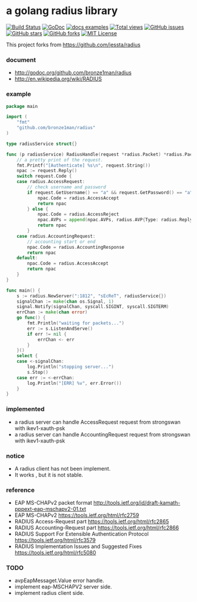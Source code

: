 a golang radius library
=============================
[![Build Status](https://travis-ci.org/bronze1man/radius.svg)](https://travis-ci.org/bronze1man/radius)
[![GoDoc](https://godoc.org/github.com/bronze1man/radius?status.svg)](https://godoc.org/github.com/bronze1man/radius)
[![docs examples](https://sourcegraph.com/api/repos/github.com/bronze1man/radius/badges/docs-examples.png)](https://sourcegraph.com/github.com/bronze1man/radius)
[![Total views](https://sourcegraph.com/api/repos/github.com/bronze1man/radius/counters/views.png)](https://sourcegraph.com/github.com/bronze1man/radius)
[![GitHub issues](https://img.shields.io/github/issues/bronze1man/radius.svg)](https://github.com/bronze1man/radius/issues)
[![GitHub stars](https://img.shields.io/github/stars/bronze1man/radius.svg)](https://github.com/bronze1man/radius/stargazers)
[![GitHub forks](https://img.shields.io/github/forks/bronze1man/radius.svg)](https://github.com/bronze1man/radius/network)
[![MIT License](http://img.shields.io/badge/license-MIT-blue.svg?style=flat-square)](https://github.com/bronze1man/radius/blob/master/LICENSE)

This project forks from https://github.com/jessta/radius

### document
* http://godoc.org/github.com/bronze1man/radius
* http://en.wikipedia.org/wiki/RADIUS

### example
```go
package main

import (
	"fmt"
	"github.com/bronze1man/radius"
)

type radiusService struct{}

func (p radiusService) RadiusHandle(request *radius.Packet) *radius.Packet {
    // a pretty print of the request.
	fmt.Printf("[Authenticate] %s\n", request.String())
	npac := request.Reply()
	switch request.Code {
	case radius.AccessRequest:
	    // check username and password
		if request.GetUsername() == "a" && request.GetPassword() == "a" {
			npac.Code = radius.AccessAccept
			return npac
		} else {
			npac.Code = radius.AccessReject
			npac.AVPs = append(npac.AVPs, radius.AVP{Type: radius.ReplyMessage, Value: []byte("you dick!")})
			return npac
		}
	case radius.AccountingRequest:
	    // accounting start or end
		npac.Code = radius.AccountingResponse
		return npac
	default:
		npac.Code = radius.AccessAccept
		return npac
	}
}

func main() {
	s := radius.NewServer(":1812", "sEcReT", radiusService{})
	signalChan := make(chan os.Signal, 1)
	signal.Notify(signalChan, syscall.SIGINT, syscall.SIGTERM)
	errChan := make(chan error)
	go func() {
		fmt.Println("waiting for packets...")
		err := s.ListenAndServe()
		if err != nil {
			errChan <- err
		}
	}()
	select {
	case <-signalChan:
		log.Println("stopping server...")
		s.Stop()
	case err := <-errChan:
		log.Println("[ERR] %v", err.Error())
	}
}
```

### implemented
* a radius server can handle AccessRequest request from strongswan with ikev1-xauth-psk
* a radius server can handle AccountingRequest request from strongswan with ikev1-xauth-psk

### notice
* A radius client has not been implement.
* It works , but it is not stable.

### reference
* EAP MS-CHAPv2 packet format 								http://tools.ietf.org/id/draft-kamath-pppext-eap-mschapv2-01.txt
* EAP MS-CHAPv2 											https://tools.ietf.org/html/rfc2759
* RADIUS Access-Request part      							https://tools.ietf.org/html/rfc2865
* RADIUS Accounting-Request part  							https://tools.ietf.org/html/rfc2866
* RADIUS Support For Extensible Authentication Protocol 	https://tools.ietf.org/html/rfc3579
* RADIUS Implementation Issues and Suggested Fixes 			https://tools.ietf.org/html/rfc5080

### TODO
* avpEapMessaget.Value error handle.
* implement eap-MSCHAPV2 server side.
* implement radius client side.